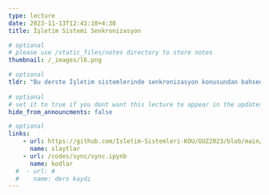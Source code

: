 ```yaml
---
type: lecture
date: 2023-11-13T12:43:10+4:30 
title: İşletim Sistemi Senkronizasyon

# optional
# please use /static_files/notes directory to store notes
thumbnail: /_images/l6.png

# optional
tldr: "Bu derste İşletim sistemlerinde senkronizasyon konusundan bahsedilecektir."
  
# optional
# set it to true if you dont want this lecture to appear in the updates section
hide_from_announcments: false

# optional
links:
    - url: https://github.com/Isletim-Sistemleri-KOU/GUZ2023/blob/main/_slides/04_Sync.pdf
      name: slaytlar
    - url: /codes/sync/sync.ipynb
      name: kodlar
  #  - url: #
  #    name: ders kaydı
---
```

<!-- Other additional contents using markdown -->
<!--
**Suggested Readings:**
- [Readings 1](http://example.com)
- [Readings 2](http://example.com)
-->
